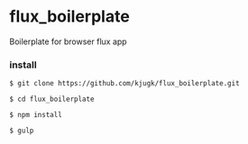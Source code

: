 # flux_boilerplate
Boilerplate for browser flux app

### install

```
$ git clone https://github.com/kjugk/flux_boilerplate.git

$ cd flux_boilerplate

$ npm install

$ gulp
```



